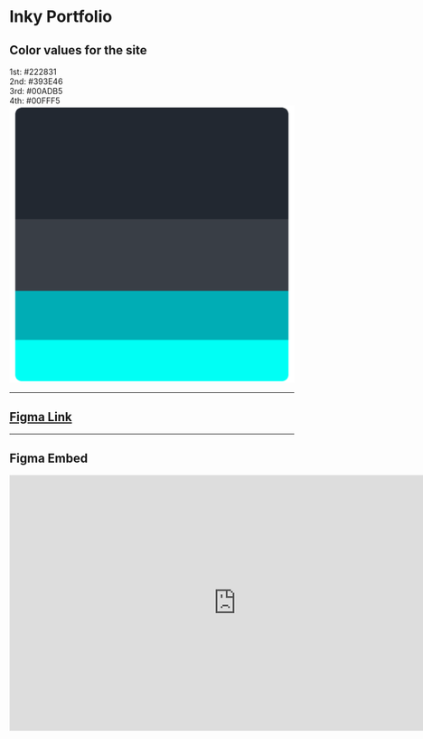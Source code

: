 # Inky Portfolio

## Color values for the site
1st: #222831  
2nd: #393E46  
3rd: #00ADB5  
4th: #00FFF5  
!["Color hex values"](Colors.png "Colow hex values")

---

## [Figma Link](https://www.figma.com/file/JwzNbTSrkUqANbanTMfMYD/My-Portfolio?node-id=0%3A1)

---

## Figma Embed
<iframe style="border: 1px solid rgba(0, 0, 0, 0.1);" width="800" height="450" src="https://www.figma.com/embed?embed_host=share&url=https%3A%2F%2Fwww.figma.com%2Ffile%2FJwzNbTSrkUqANbanTMfMYD%2FMy-Portfolio%3Fnode-id%3D0%253A1" allowfullscreen></iframe>